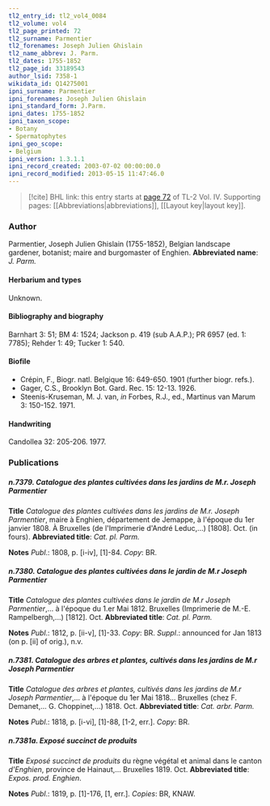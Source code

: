 ```yaml
---
tl2_entry_id: tl2_vol4_0084
tl2_volume: vol4
tl2_page_printed: 72
tl2_surname: Parmentier
tl2_forenames: Joseph Julien Ghislain
tl2_name_abbrev: J. Parm.
tl2_dates: 1755-1852
tl2_page_id: 33189543
author_lsid: 7358-1
wikidata_id: Q14275001
ipni_surname: Parmentier
ipni_forenames: Joseph Julien Ghislain
ipni_standard_form: J.Parm.
ipni_dates: 1755-1852
ipni_taxon_scope: 
- Botany
- Spermatophytes
ipni_geo_scope: 
- Belgium
ipni_version: 1.3.1.1
ipni_record_created: 2003-07-02 00:00:00.0
ipni_record_modified: 2013-05-15 11:47:46.0
---
```



> [!cite] BHL link: this entry starts at [page 72](https://www.biodiversitylibrary.org/page/33189543) of TL-2 Vol. IV.
> Supporting pages: [[Abbreviations|abbreviations]], [[Layout key|layout key]].

### Author

Parmentier, Joseph Julien Ghislain (1755-1852), Belgian landscape gardener, botanist; maire and burgomaster of Enghien. 
**Abbreviated name**: *J. Parm.*

#### Herbarium and types

Unknown.

#### Bibliography and biography

Barnhart 3: 51; BM 4: 1524; Jackson p. 419 (sub A.A.P.); PR 6957 (ed. 1: 7785); Rehder 1: 49; Tucker 1: 540.

#### Biofile

- Crépin, F., Biogr. natl. Belgique 16: 649-650. 1901 (further biogr. refs.).
- Gager, C.S., Brooklyn Bot. Gard. Rec. 15: 12-13. 1926.
- Steenis-Kruseman, M. J. van, *in* Forbes, R.J., ed., Martinus van Marum 3: 150-152. 1971.

#### Handwriting

Candollea 32: 205-206. 1977.

### Publications

##### n.7379. Catalogue des plantes cultivées dans les jardins de M.r. Joseph Parmentier

**Title**
*Catalogue des plantes cultivées dans les jardins de M.r. Joseph Parmentier*, maire à Enghien, département de Jemappe, à l'époque du 1er janvier 1808. À Bruxelles (de l'Imprimerie d'André Leduc,...) \[1808\]. Oct. (in fours).
**Abbreviated title**: *Cat. pl. Parm.*

**Notes**
*Publ*.: 1808, p. \[i-iv\], \[1\]-84. *Copy*: BR.

##### n.7380. Catalogue des plantes cultivées dans le jardin de M.r Joseph Parmentier

**Title**
*Catalogue des plantes cultivées dans le jardin de M.r Joseph Parmentier*,... à l'époque du 1.er Mai 1812. Bruxelles (Imprimerie de M.-E. Rampelbergh,...) \[1812\]. Oct.
**Abbreviated title**: *Cat. pl. Parm.*

**Notes**
*Publ*.: 1812, p. \[ii-v\], \[1\]-33. *Copy*: BR.
*Suppl*.: announced for Jan 1813 (on p. \[ii\] of orig.), n.v.

##### n.7381. Catalogue des arbres et plantes, cultivés dans les jardins de M.r Joseph Parmentier

**Title**
*Catalogue des arbres et plantes, cultivés dans les jardins de M.r Joseph Parmentier*,... à l'époque du 1er Mai 1818... Bruxelles (chez F. Demanet,... G. Choppinet,...) 1818. Oct.
**Abbreviated title**: *Cat. arbr. Parm.*

**Notes**
*Publ*.: 1818, p. \[i-vi\], \[1\]-88, \[1-2, err.\]. *Copy*: BR.

##### n.7381a. Exposé succinct de produits

**Title**
*Exposé succinct de produits* du règne végétal et animal dans le canton *d'Enghien*, province de Hainaut,... Bruxelles 1819. Oct.
**Abbreviated title**: *Expos. prod. Enghien*.

**Notes**
*Publ*.: 1819, p. \[1\]-176, \[1, err.\]. *Copies*: BR, KNAW.

